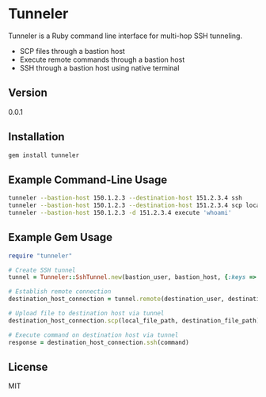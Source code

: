 Tunneler
=========

Tunneler is a Ruby command line interface for multi-hop SSH tunneling.

  - SCP files through a bastion host
  - Execute remote commands through a bastion host
  - SSH through a bastion host using native terminal

Version
----

0.0.1

Installation
--------------

```sh
gem install tunneler
```

Example Command-Line Usage
--------------

```sh
tunneler --bastion-host 150.1.2.3 --destination-host 151.2.3.4 ssh
tunneler --bastion-host 150.1.2.3 --destination-host 151.2.3.4 scp local_file destination_file
tunneler --bastion-host 150.1.2.3 -d 151.2.3.4 execute 'whoami'
```

Example Gem Usage
--------------

```ruby
require "tunneler"

# Create SSH tunnel
tunnel = Tunneler::SshTunnel.new(bastion_user, bastion_host, {:keys => [bastion_key]})

# Establish remote connection
destination_host_connection = tunnel.remote(destination_user, destination_host, {:keys => [destination_key]})

# Upload file to destination host via tunnel
destination_host_connection.scp(local_file_path, destination_file_path)

# Execute command on destination host via tunnel
response = destination_host_connection.ssh(command)
```


License
----

MIT
